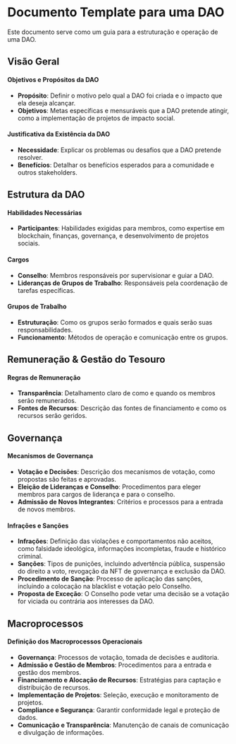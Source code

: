 # Documento Template para uma DAO

Este documento serve como um guia para a estruturação e operação de uma DAO.


## Visão Geral

#### Objetivos e Propósitos da DAO
- **Propósito**: Definir o motivo pelo qual a DAO foi criada e o impacto que ela deseja alcançar.
- **Objetivos**: Metas específicas e mensuráveis que a DAO pretende atingir, como a implementação de projetos de impacto social.

#### Justificativa da Existência da DAO
- **Necessidade**: Explicar os problemas ou desafios que a DAO pretende resolver.
- **Benefícios**: Detalhar os benefícios esperados para a comunidade e outros stakeholders.

## Estrutura da DAO

#### Habilidades Necessárias
- **Participantes**: Habilidades exigidas para membros, como expertise em blockchain, finanças, governança, e desenvolvimento de projetos sociais.

#### Cargos
- **Conselho**: Membros responsáveis por supervisionar e guiar a DAO.
- **Lideranças de Grupos de Trabalho**: Responsáveis pela coordenação de tarefas específicas.

#### Grupos de Trabalho
- **Estruturação**: Como os grupos serão formados e quais serão suas responsabilidades.
- **Funcionamento**: Métodos de operação e comunicação entre os grupos.

## Remuneração & Gestão do Tesouro

#### Regras de Remuneração
- **Transparência**: Detalhamento claro de como e quando os membros serão remunerados.
- **Fontes de Recursos**: Descrição das fontes de financiamento e como os recursos serão geridos.

## Governança

#### Mecanismos de Governança
- **Votação e Decisões**: Descrição dos mecanismos de votação, como propostas são feitas e aprovadas.
- **Eleição de Lideranças e Conselho**: Procedimentos para eleger membros para cargos de liderança e para o conselho.
- **Admissão de Novos Integrantes**: Critérios e processos para a entrada de novos membros.

#### Infrações e Sanções

- **Infrações**: Definição das violações e comportamentos não aceitos, como falsidade ideológica, informações incompletas, fraude e histórico criminal.
- **Sanções**: Tipos de punições, incluindo advertência pública, suspensão do direito a voto, revogação da NFT de governança e exclusão da DAO.
- **Procedimento de Sanção**: Processo de aplicação das sanções, incluindo a colocação na blacklist e votação pelo Conselho.
- **Proposta de Exceção**: O Conselho pode vetar uma decisão se a votação for viciada ou contrária aos interesses da DAO.

## Macroprocessos

#### Definição dos Macroprocessos Operacionais
- **Governança**: Processos de votação, tomada de decisões e auditoria.
- **Admissão e Gestão de Membros**: Procedimentos para a entrada e gestão dos membros.
- **Financiamento e Alocação de Recursos**: Estratégias para captação e distribuição de recursos.
- **Implementação de Projetos**: Seleção, execução e monitoramento de projetos.
- **Compliance e Segurança**: Garantir conformidade legal e proteção de dados.
- **Comunicação e Transparência**: Manutenção de canais de comunicação e divulgação de informações.

